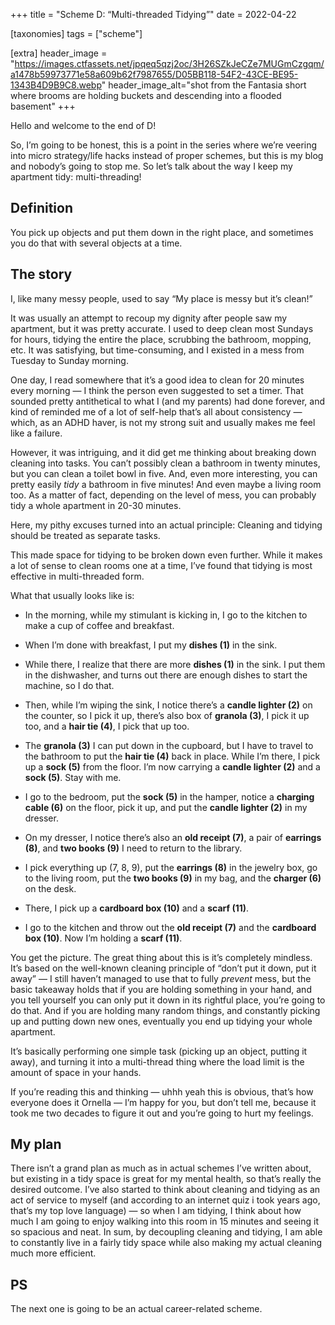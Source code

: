 +++
title = "Scheme D: “Multi-threaded Tidying”"
date = 2022-04-22

[taxonomies]
tags = ["scheme"]

[extra]
header_image = "https://images.ctfassets.net/jpqeq5qzj2oc/3H26SZkJeCZe7MUGmCzgqm/a1478b59973771e58a609b62f7987655/D05BB118-54F2-43CE-BE95-1343B4D9B9C8.webp"
header_image_alt="shot from the Fantasia short where brooms are holding buckets and descending into a flooded basement"
+++

Hello and welcome to the end of D!

So, I’m going to be honest, this is a point in the series where we’re veering into micro strategy/life hacks instead of proper schemes, but this is my blog and nobody’s going to stop me. So let’s talk about the way I keep my apartment tidy: multi-threading!

## Definition

You pick up objects and put them down in the right place, and sometimes you do that with several objects at a time.

## The story

I, like many messy people, used to say “My place is messy but it’s clean!”

It was usually an attempt to recoup my dignity after people saw my apartment, but it was pretty accurate. I used to deep clean most Sundays for hours, tidying the entire the place, scrubbing the bathroom, mopping, etc. It was satisfying, but time-consuming, and I existed in a mess from Tuesday to Sunday morning.

One day, I read somewhere that it’s a good idea to clean for 20 minutes every morning — I think the person even suggested to set a timer. That sounded pretty antithetical to what I (and my parents) had done forever, and kind of reminded me of a lot of self-help that’s all about consistency — which, as an ADHD haver, is not my strong suit and usually makes me feel like a failure.

However, it was intriguing, and it did get me thinking about breaking down cleaning into tasks. You can’t possibly clean a bathroom in twenty minutes, but you can clean a toilet bowl in five. And, even more interesting, you can pretty easily _tidy_ a bathroom in five minutes! And even maybe a living room too. As a matter of fact, depending on the level of mess, you can probably tidy a whole apartment in 20-30 minutes.

Here, my pithy excuses turned into an actual principle: Cleaning and tidying should be treated as separate tasks.

This made space for tidying to be broken down even further. While it makes a lot of sense to clean rooms one at a time, I’ve found that tidying is most effective in multi-threaded form.

What that usually looks like is:

*   In the morning, while my stimulant is kicking in, I go to the kitchen to make a cup of coffee and breakfast.
    
*   When I’m done with breakfast, I put my **dishes (1)** in the sink.
    
*   While there, I realize that there are more **dishes (1)** in the sink. I put them in the dishwasher, and turns out there are enough dishes to start the machine, so I do that.
    
*   Then, while I’m wiping the sink, I notice there’s a **candle lighter (2)** on the counter, so I pick it up, there’s also box of **granola (3)**, I pick it up too, and a **hair tie (4)**, I pick that up too.
    
*   The **granola (3)** I can put down in the cupboard, but I have to travel to the bathroom to put the **hair tie (4)** back in place. While I’m there, I pick up a **sock (5)** from the floor. I’m now carrying a **candle lighter (2)** and a **sock (5)**. Stay with me.
    
*   I go to the bedroom, put the **sock (5)** in the hamper, notice a **charging cable (6)** on the floor, pick it up, and put the **candle lighter (2)** in my dresser.
    
*   On my dresser, I notice there’s also an **old receipt (7)**, a pair of **earrings (8)**, and **two books (9)** I need to return to the library.
    
*   I pick everything up (7, 8, 9), put the **earrings (8)** in the jewelry box, go to the living room, put the **two books (9)** in my bag, and the **charger (6)** on the desk.
    
*   There, I pick up a **cardboard box (10)** and a **scarf (11)**.
    
*   I go to the kitchen and throw out the **old receipt (7)** and the **cardboard box (10)**. Now I’m holding a **scarf (11)**.
    

You get the picture. The great thing about this is it’s completely mindless. It’s based on the well-known cleaning principle of “don’t put it down, put it away” — I still haven’t managed to use that to fully _prevent_ mess, but the basic takeaway holds that if you are holding something in your hand, and you tell yourself you can only put it down in its rightful place, you’re going to do that. And if you are holding many random things, and constantly picking up and putting down new ones, eventually you end up tidying your whole apartment.

It’s basically performing one simple task (picking up an object, putting it away), and turning it into a multi-thread thing where the load limit is the amount of space in your hands.

If you’re reading this and thinking — uhhh yeah this is obvious, that’s how everyone does it Ornella — I’m happy for you, but don’t tell me, because it took me two decades to figure it out and you’re going to hurt my feelings.

## My plan

There isn’t a grand plan as much as in actual schemes I’ve written about, but existing in a tidy space is great for my mental health, so that’s really the desired outcome. I’ve also started to think about cleaning and tidying as an act of service to myself (and according to an internet quiz i took years ago, that’s my top love language) — so when I am tidying, I think about how much I am going to enjoy walking into this room in 15 minutes and seeing it so spacious and neat. In sum, by decoupling cleaning and tidying, I am able to constantly live in a fairly tidy space while also making my actual cleaning much more efficient.

## PS

The next one is going to be an actual career-related scheme.